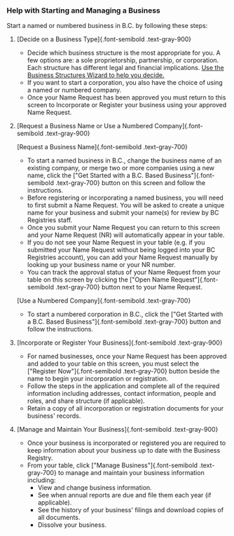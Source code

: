 ### Help with Starting and Managing a Business

Start a named or numbered business in B.C. by following these steps:

1. [Decide on a Business Type]{.font-semibold .text-gray-900}
    - Decide which business structure is the most appropriate for you. A few options are: a sole proprietorship, partnership, or corporation. Each structure has different legal and financial implications. <a href="https://entity-selection-prod.apps.silver.devops.gov.bc.ca/" target="_blank">Use the Business Structures Wizard to help you decide.</a>
    - If you want to start a corporation, you also have the choice of using a named or numbered company.
    - Once your Name Request has been approved you must return to this screen to Incorporate or Register your business using your approved Name Request.

2. [Request a Business Name or Use a Numbered Company]{.font-semibold .text-gray-900}
    
    [Request a Business Name]{.font-semibold .text-gray-700}
    
    - To start a named business in B.C., change the business name of an existing company, or merge two or more companies using a new name, click the ["Get Started with a B.C. Based Business"]{.font-semibold .text-gray-700} button on this screen and follow the instructions.
    - Before registering or incorporating a named business, you will need to first submit a Name Request. You will be asked to create a unique name for your business and submit your name(s) for review by BC Registries staff.
    - Once you submit your Name Request you can return to this screen and your Name Request (NR) will automatically appear in your table.
    - If you do not see your Name Request in your table (e.g. if you submitted your Name Request without being logged into your BC Registries account), you can add your Name Request manually by looking up your business name or your NR number.
    - You can track the approval status of your Name Request from your table on this screen by clicking the ["Open Name Request"]{.font-semibold .text-gray-700} button next to your Name Request.

    [Use a Numbered Company]{.font-semibold .text-gray-700}
    - To start a numbered corporation in B.C., click the ["Get Started with a B.C. Based Business"]{.font-semibold .text-gray-700} button and follow the instructions.

3. [Incorporate or Register Your Business]{.font-semibold .text-gray-900} 
    - For named businesses, once your Name Request has been approved and added to your table on this screen, you must select the ["Register Now"]{.font-semibold .text-gray-700} button beside the name to begin your incorporation or registration.
    - Follow the steps in the application and complete all of the required information including addresses, contact information, people and roles, and share structure (if applicable).
    - Retain a copy of all incorporation or registration documents for your business' records.

4. [Manage and Maintain Your Business]{.font-semibold .text-gray-900}
    - Once your business is incorporated or registered you are required to keep information about your business up to date with the Business Registry.
    - From your table, click ["Manage Business"]{.font-semibold .text-gray-700} to manage and maintain your business information including:
        - View and change business information.
        - See when annual reports are due and file them each year (if applicable).
        - See the history of your business' filings and download copies of all documents.
        - Dissolve your business.